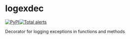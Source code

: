 # logexdec

[![PyPI](https://img.shields.io/pypi/v/logexdec)](https://pypi.org/project/logexdec)[![Total alerts](https://img.shields.io/lgtm/alerts/g/EvgeniyBurdin/logexdec.svg?logo=lgtm&logoWidth=18)](https://lgtm.com/projects/g/EvgeniyBurdin/logexdec/alerts/)

Decorator for logging exceptions in functions and methods
